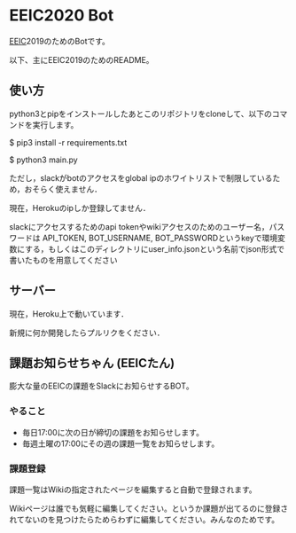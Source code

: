# EEIC2020 Bot

[EEIC](http://www.ee.t.u-tokyo.ac.jp/)2019のためのBotです。

以下、主にEEIC2019のためのREADME。

## 使い方

python3とpipをインストールしたあとこのリポジトリをcloneして、以下のコマンドを実行します。

 $ pip3 install -r requirements.txt

 $ python3 main.py

ただし，slackがbotのアクセスをglobal ipのホワイトリストで制限しているため，おそらく使えません．

現在，Herokuのipしか登録してません．

slackにアクセスするためのapi tokenやwikiアクセスのためのユーザー名，パスワードは
API_TOKEN, BOT_USERNAME, BOT_PASSWORDというkeyで環境変数にする，もしくはこのディレクトリにuser_info.jsonという名前でjson形式で書いたものを用意してください

## サーバー

現在，Heroku上で動いています．

新規に何か開発したらプルリクをください．

## 課題お知らせちゃん (EEICたん)

膨大な量のEEICの課題をSlackにお知らせするBOT。

### やること

* 毎日17:00に次の日が締切の課題をお知らせします。
* 毎週土曜の17:00にその週の課題一覧をお知らせします。

### 課題登録

課題一覧はWikiの指定されたページを編集すると自動で登録されます。

Wikiページは誰でも気軽に編集してください。というか課題が出てるのに登録されてないのを見つけたらためらわずに編集してください。みんなのためです。
